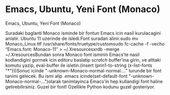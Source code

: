 # Emacs, Ubuntu, Yeni Font (Monaco)


Emacs, Ubuntu, Yeni Font (Monaco)



Suradaki baglanti Monaco isminde bir fontun Emacs icin nasil kurulacagini anlatir. Ubuntu 11 uzerinde de isledi.Font suradan alinir.sudo mv Monaco_Linux.ttf /usr/share/fonts/truetype/customsudo fc-cache -f -vecho “Emacs.font: Monaco-11″ > ~/.Xresourcesxrdb -merge ~/.XresourcesBundan sonra Monaco font isminin Emacs'te nasil kodlandigini gormek icin editoru baslatip *scratch* buffer'ina girin, ve alttaki komutu yazip, eval-buffer ile isletin.(insert (prin1-to-string (x-list-fonts "*")))Sonuc icinde "-unknown-Monaco-normal-normal...." turunde bir font tanimi gelecek. Bu ismi alip .emacs icinde(set-default-font "-unknown-Monaco-normal-...")olarak tanimlayinca Emacs'in hep kullandigi font haline getirebilirsiniz. Guzel bir font! Ozellikle Python kodunu guzel gosteriyor.





